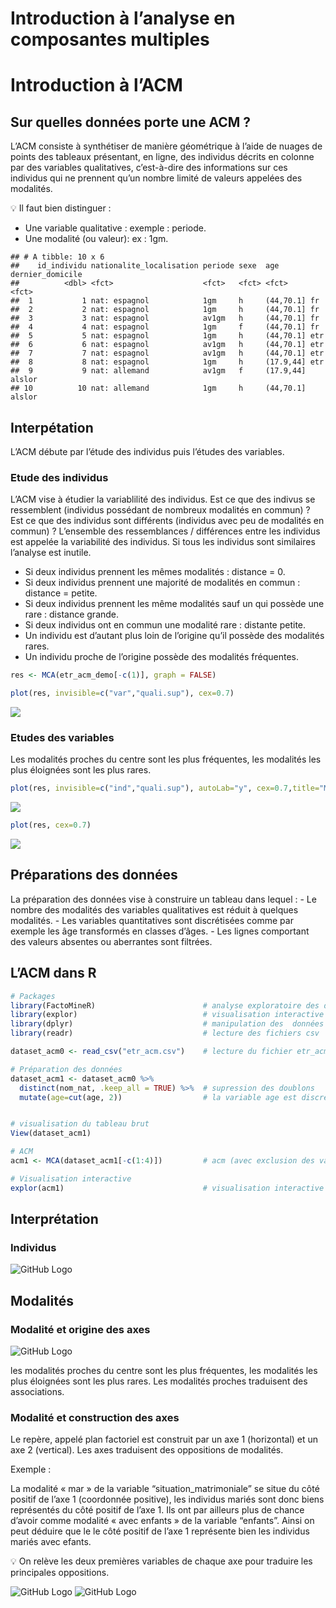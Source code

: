 Introduction à l’analyse en composantes multiples
================

# Introduction à l’ACM

## Sur quelles données porte une ACM ?

L’ACM consiste à synthétiser de manière géométrique à l’aide de nuages
de points des tableaux présentant, en ligne, des individus décrits en
colonne par des variables qualitatives, c’est-à-dire des informations
sur ces individus qui ne prennent qu’un nombre limité de valeurs
appelées des modalités.

:bulb: Il faut bien distinguer :

  - Une variable qualitative : exemple : periode.  
  - Une modalité (ou valeur): ex : 1gm.

<!-- end list -->

    ## # A tibble: 10 x 6
    ##    id_individu nationalite_localisation periode sexe  age       dernier_domicile
    ##          <dbl> <fct>                    <fct>   <fct> <fct>     <fct>           
    ##  1           1 nat: espagnol            1gm     h     (44,70.1] fr              
    ##  2           2 nat: espagnol            1gm     h     (44,70.1] fr              
    ##  3           3 nat: espagnol            av1gm   h     (44,70.1] fr              
    ##  4           4 nat: espagnol            1gm     f     (44,70.1] fr              
    ##  5           5 nat: espagnol            1gm     h     (44,70.1] etr             
    ##  6           6 nat: espagnol            av1gm   h     (44,70.1] etr             
    ##  7           7 nat: espagnol            av1gm   h     (44,70.1] etr             
    ##  8           8 nat: espagnol            1gm     h     (17.9,44] etr             
    ##  9           9 nat: allemand            av1gm   f     (17.9,44] alslor          
    ## 10          10 nat: allemand            1gm     h     (44,70.1] alslor

## Interpétation

L’ACM débute par l’étude des individus puis l’études des variables.

### Etude des individus

L’ACM vise à étudier la variablilité des individus. Est ce que des
indivus se ressemblent (individus possédant de nombreux modalités en
commun) ? Est ce que des individus sont différents (individus avec peu
de modalités en commun) ? L’ensemble des ressemblances / différences
entre les individus est appelée la variabilité des individus. Si tous
les individus sont similaires l’analyse est inutile.

  - Si deux individus prennent les mêmes modalités : distance = 0.
  - Si deux individus prennent une majorité de modalités en commun :
    distance = petite.
  - Si deux individus prennent les même modalités sauf un qui possède
    une rare : distance grande.
  - Si deux individus ont en commun une modalité rare : distante petite.
  - Un individu est d’autant plus loin de l’origine qu’il possède des
    modalités rares.
  - Un individu proche de l’origine possède des modalités fréquentes.

<!-- end list -->

``` r
res <- MCA(etr_acm_demo[-c(1)], graph = FALSE)  
```

``` r
plot(res, invisible=c("var","quali.sup"), cex=0.7)
```

![](acm_files/figure-gfm/unnamed-chunk-5-1.png)<!-- -->

### Etudes des variables

Les modalités proches du centre sont les plus fréquentes, les modalités
les plus éloignées sont les plus rares.

``` r
plot(res, invisible=c("ind","quali.sup"), autoLab="y", cex=0.7,title="Modalités actives")
```

![](acm_files/figure-gfm/unnamed-chunk-6-1.png)<!-- -->

``` r
plot(res, cex=0.7)
```

![](acm_files/figure-gfm/unnamed-chunk-7-1.png)<!-- -->

## Préparations des données

La préparation des données vise à construire un tableau dans lequel : -
Le nombre des modalités des variables qualitatives est réduit à quelques
modalités. - Les variables quantitatives sont discrétisées comme par
exemple les âge transformés en classes d’âges. - Les lignes comportant
des valeurs absentes ou aberrantes sont filtrées.

## L’ACM dans R

``` r
# Packages
library(FactoMineR)                        # analyse exploratoire des donnees multivariées
library(explor)                            # visualisation interactive de l'ACM
library(dplyr)                             # manipulation des  données
library(readr)                             # lecture des fichiers csv

dataset_acm0 <- read_csv("etr_acm.csv")    # lecture du fichier etr_acm.csv

# Préparation des données 
dataset_acm1 <- dataset_acm0 %>%
  distinct(nom_nat, .keep_all = TRUE) %>%  # supression des doublons
  mutate(age=cut(age, 2))                  # la variable age est discrétisée en deux intervalles égaux


# visualisation du tableau brut 
View(dataset_acm1)

# ACM
acm1 <- MCA(dataset_acm1[-c(1:4)])         # acm (avec exclusion des variables 1 à 4).

# Visualisation interactive
explor(acm1)                               # visualisation interactive de l'ACM
```

## Interprétation

### Individus

![GitHub Logo](images/explor_ind.svg)

## Modalités

### Modalité et origine des axes

![GitHub Logo](images/explor_var.svg)

les modalités proches du centre sont les plus fréquentes, les modalités
les plus éloignées sont les plus rares. Les modalités proches traduisent
des associations.

### Modalité et construction des axes

Le repère, appelé plan factoriel est construit par un axe 1 (horizontal)
et un axe 2 (vertical). Les axes traduisent des oppositions de
modalités.

Exemple :

La modalité « mar » de la variable “situation\_matrimoniale” se situe du
côté positif de l’axe 1 (coordonnée positive), les individus mariés sont
donc biens représentés du côté positif de l’axe 1. Ils ont par ailleurs
plus de chance d’avoir comme modalité « avec enfants » de la variable
“enfants”. Ainsi on peut déduire que le le côté positif de l’axe 1
représente bien les individus mariés avec efants.

:bulb: On relève les deux premières variables de chaque axe pour
traduire les principales oppositions.

![GitHub Logo](images/var-axe1.PNG) ![GitHub Logo](images/var-axe2.PNG)
